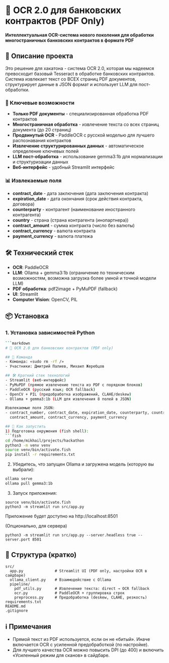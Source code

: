 # 🏦 OCR 2.0 для банковских контрактов (PDF Only)

**Интеллектуальная OCR-система нового поколения для обработки многостраничных банковских контрактов в формате PDF**

## 🎯 Описание проекта

Это решение для хакатона - система OCR 2.0, которая мы надеемся превосходит базовый Tesseract в обработке банковских контрактов. Система извлекает текст со ВСЕХ страниц PDF документов, структурирует данные в JSON формат и использует LLM для пост-обработки.

### 🚀 Ключевые возможности

- **Только PDF документы** - специализированная обработка PDF контрактов
- **Многостраничная обработка** - извлечение текста со всех страниц документа (до 20 страниц)
- **Продвинутый OCR** - PaddleOCR с русской моделью для лучшего распознавания контрактов
- **Извлечение структурированных данных** - автоматическое определение ключевых полей
- **LLM пост-обработка** - использование gemma3:1b для нормализации и структуризации данных
- **Веб-интерфейс** - удобный Streamlit интерфейс

### 📊 Извлекаемые поля

- **contract_date** - дата заключения (дата заключения контракта)
- **expiration_date** - дата окончания (срок действия контракта, договора)  
- **counterparty** - контрагент (наименование иностранного контрагента)
- **country** - страна (страна контрагента (инопартнера))
- **contract_amount** - сумма контракта (число без валюты)
- **contract_currency** - валюта контракта
- **payment_currency** - валюта платежа

## 🛠️ Технический стек

- **OCR**: PaddleOCR 
- **LLM**: Ollama + gemma3:1b (ограничение по техническим возможностям, возможна загрузка более умной и точной модели LLM)
- **PDF обработка**: pdf2image + PyMuPDF (fallback)
- **UI**: Streamlit
- **Computer Vision**: OpenCV, PIL

## 📦 Установка

### 1. Установка зависимостей Python

```bash
```markdown
# 🏦 OCR 2.0 для банковских контрактов (PDF only)

## 👥 Команда
- Команда: «sudo rm -rf /»
- Участники: Дмитрий Палиев, Михаил Жеребцов

## 🛠 Краткий стек технологий
- Streamlit (веб-интерфейс)
- PyMuPDF (прямое извлечение текста из PDF с порядком блоков)
- PaddleOCR (русский язык; OCR fallback)
- OpenCV + PIL (предобработка изображений, CLAHE/deskew)
- Ollama + gemma3:1b (LLM для извлечения 8 полей в JSON)

Извлекаемые поля JSON:
- contract_number, contract_date, expiration_date, counterparty, country,
  contract_amount, contract_currency, payment_currency

## 🚀 Как запустить
1) Подготовка окружения (fish shell):
```fish
cd /home/mikhail/projects/hackathon
python3 -m venv venv
source venv/bin/activate.fish
pip install -r requirements.txt
```
2) Убедитесь, что запущен Ollama и загружена модель (которую вы выбрали):
```bash
ollama serve
ollama pull gemma3:1b 
```
3) Запуск приложения:
```fish
source venv/bin/activate.fish
python3 -m streamlit run src/app.py
```
Приложение будет доступно на http://localhost:8501

(Опционально, для сервера)
```fish
python3 -m streamlit run src/app.py --server.headless true --server.port 8501
```

## 📂 Структура (кратко)
```
src/
  app.py              # Streamlit UI (PDF only, настройки OCR в сайдбаре)
  ollama_client.py    # Взаимодействие с Ollama 
  pipeline/
    pdf_utils.py      # Извлечение текста: direct → OCR fallback
    ocr.py            # PaddleOCR + группировка строк
    preprocess.py     # Предобработка (deskew, CLAHE, резкость)
requirements.txt
README.md
.gitignore
```

## ℹ️ Примечания
- Прямой текст из PDF используется, если он не «битый». Иначе включается OCR с усиленной предобработкой (по настройке).
- Для лучшего качества OCR можно повысить DPI (до 400) и включить «Усиленный режим для сканов» в сайдбаре.
